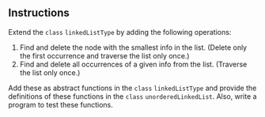 <!--practice-->

## Instructions

Extend the `class` `linkedListType` by adding the following operations:

1. Find and delete the node with the smallest info in the list. (Delete only the first occurrence and traverse the list only once.)
2. Find and delete all occurrences of a given info from the list. (Traverse the list only once.)

Add these as abstract functions in the `class` `linkedListType` and provide the definitions of these functions in the `class` `unorderedLinkedList`. Also, write a program to test these functions.
